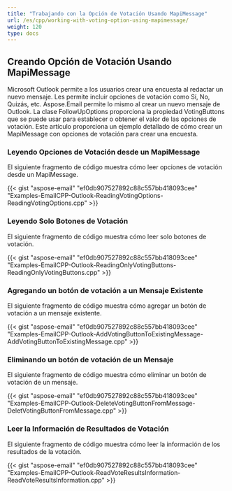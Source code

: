 ```yaml
---
title: "Trabajando con la Opción de Votación Usando MapiMessage"
url: /es/cpp/working-with-voting-option-using-mapimessage/
weight: 120
type: docs
---
```


## **Creando Opción de Votación Usando MapiMessage**
Microsoft Outlook permite a los usuarios crear una encuesta al redactar un nuevo mensaje. Les permite incluir opciones de votación como Sí, No, Quizás, etc. Aspose.Email permite lo mismo al crear un nuevo mensaje de Outlook. La clase FollowUpOptions proporciona la propiedad VotingButtons que se puede usar para establecer o obtener el valor de las opciones de votación. Este artículo proporciona un ejemplo detallado de cómo crear un MapiMessage con opciones de votación para crear una encuesta.
### **Leyendo Opciones de Votación desde un MapiMessage**
El siguiente fragmento de código muestra cómo leer opciones de votación desde un MapiMessage.



{{< gist "aspose-email" "ef0db907527892c88c557bb418093cee" "Examples-EmailCPP-Outlook-ReadingVotingOptions-ReadingVotingOptions.cpp" >}}
### **Leyendo Solo Botones de Votación**
El siguiente fragmento de código muestra cómo leer solo botones de votación.

{{< gist "aspose-email" "ef0db907527892c88c557bb418093cee" "Examples-EmailCPP-Outlook-ReadingOnlyVotingButtons-ReadingOnlyVotingButtons.cpp" >}}
### **Agregando un botón de votación a un Mensaje Existente**
El siguiente fragmento de código muestra cómo agregar un botón de votación a un mensaje existente.

{{< gist "aspose-email" "ef0db907527892c88c557bb418093cee" "Examples-EmailCPP-Outlook-AddVotingButtonToExistingMessage-AddVotingButtonToExistingMessage.cpp" >}}
### **Eliminando un botón de votación de un Mensaje**
El siguiente fragmento de código muestra cómo eliminar un botón de votación de un mensaje.

{{< gist "aspose-email" "ef0db907527892c88c557bb418093cee" "Examples-EmailCPP-Outlook-DeleteVotingButtonFromMessage-DeletVotingButtonFromMessage.cpp" >}}
### **Leer la Información de Resultados de Votación**
El siguiente fragmento de código muestra cómo leer la información de los resultados de la votación.

{{< gist "aspose-email" "ef0db907527892c88c557bb418093cee" "Examples-EmailCPP-Outlook-ReadVoteResultsInformation-ReadVoteResultsInformation.cpp" >}}